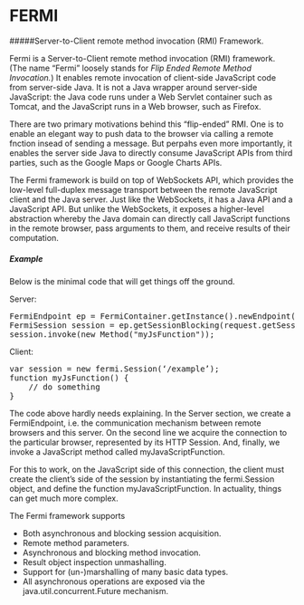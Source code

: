 # FERMI

#####Server-to-Client remote method invocation (RMI) Framework.


Fermi is a Server-to-Client remote method invocation (RMI) framework. (The name “Fermi” loosely stands for _Flip Ended Remote Method Invocation._) It enables remote invocation of client-side JavaScript code from server-side Java. It is not a Java wrapper around server-side JavaScript: the Java code runs under a Web Servlet container such as Tomcat, and the JavaScript runs in a Web browser, such as Firefox.

There are two primary motivations behind this “flip-ended” RMI. One is to enable an elegant way to push data to the browser via calling a remote fnction insead of sending a message. But perpahs even more importantly, it enables the server side Java to directly consume JavaScript APIs from third parties, such as the Google Maps or Google Charts APIs.

The Fermi framework is build on top of WebSockets API, which provides the low-level full-duplex message transport between the remote JavaScript client and the Java server. Just like the WebSockets, it has a Java API and a JavaScript API. But unlike the WebSockets, it exposes a higher-level abstraction whereby the Java domain can directly call JavaScript functions in the remote browser, pass arguments to them, and receive results of their computation.

##### Example
Below is the minimal code that will get things off the ground.

Server:
<pre>
FermiEndpoint ep = FermiContainer.getInstance().newEndpoint("/example");
FermiSession session = ep.getSessionBlocking(request.getSession());
session.invoke(new Method("myJsFunction"));
</pre>

Client:
<pre>
var session = new fermi.Session(‘/example’); 
function myJsFunction() {
	// do something
}
</pre>

The code above hardly needs explaining. In the Server section, we create a FermiEndpoint, i.e. the communication mechanism between remote browsers and this server. On the second line we acquire the connection to the particular browser, represented by its HTTP Session. And, finally, we invoke a JavaScript method called myJavaScriptFunction.

For this to work, on the JavaScript side of this connection, the client must create the client’s side of the session by instantiating the fermi.Session object, and define the function myJavaScriptFunction.
In actuality, things can get much more complex. 

The Fermi framework supports 
* Both asynchronous and blocking session acquisition.
* Remote method parameters.
* Asynchronous and blocking method invocation.
* Result object inspection unmashalling.
* Support for (un-)marshalling of many basic data types.
* All asynchronous operations are exposed via the java.util.concurrent.Future mechanism.
